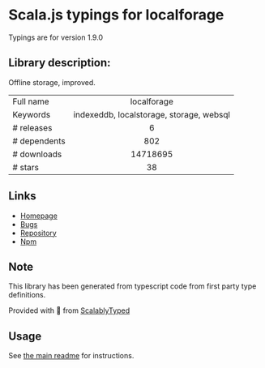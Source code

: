 
# Scala.js typings for localforage

Typings are for version 1.9.0

## Library description:
Offline storage, improved.

|                    |                 |
| ------------------ | :-------------: |
| Full name          | localforage |
| Keywords           | indexeddb, localstorage, storage, websql |
| # releases         | 6 |
| # dependents       | 802 |
| # downloads        | 14718695 |
| # stars            | 38 |

## Links
- [Homepage](https://github.com/localForage/localForage)
- [Bugs](http://github.com/localForage/localForage/issues)
- [Repository](https://github.com/localForage/localForage)
- [Npm](https://www.npmjs.com/package/localforage)
    


## Note
This library has been generated from typescript code from first party type definitions.

Provided with :purple_heart: from [ScalablyTyped](https://github.com/oyvindberg/ScalablyTyped)

## Usage
See [the main readme](../../readme.md) for instructions.


